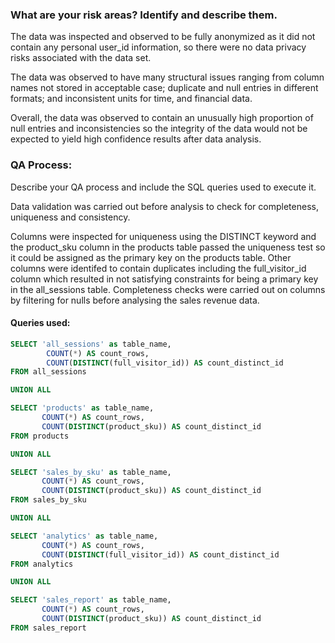 ### What are your risk areas? Identify and describe them.

The data was inspected and observed to be fully anonymized as it did not contain any personal user_id information, so there were no data privacy risks associated with the data set.

The data was observed to have many structural issues ranging from column names not stored in acceptable case; duplicate and null entries in different formats; and inconsistent units for time, and financial data.

Overall, the data was observed to contain an unusually high proportion of null entries and inconsistencies so the integrity of the data would not be expected to yield high confidence results after data analysis.

### QA Process:
Describe your QA process and include the SQL queries used to execute it.

Data validation was carried out before analysis to check for completeness, uniqueness and consistency.

Columns were inspected for uniqueness using the DISTINCT keyword and the product_sku column in the products table passed the uniqueness test so it could be assigned as the primary key on the products table.
Other columns were identifed to contain duplicates including the full_visitor_id column which resulted in not satisfying constraints for being a primary key in the all_sessions table.
Completeness checks were carried out on columns by filtering for nulls before analysing the sales revenue data.

#### Queries used:

```SQL
SELECT 'all_sessions' as table_name, 
        COUNT(*) AS count_rows, 
        COUNT(DISTINCT(full_visitor_id)) AS count_distinct_id 
FROM all_sessions

UNION ALL

SELECT 'products' as table_name, 
       COUNT(*) AS count_rows, 
       COUNT(DISTINCT(product_sku)) AS count_distinct_id
FROM products

UNION ALL

SELECT 'sales_by_sku' as table_name, 
       COUNT(*) AS count_rows, 
       COUNT(DISTINCT(product_sku)) AS count_distinct_id
FROM sales_by_sku

UNION ALL 

SELECT 'analytics' as table_name, 
       COUNT(*) AS count_rows, 
       COUNT(DISTINCT(full_visitor_id)) AS count_distinct_id
FROM analytics

UNION ALL 

SELECT 'sales_report' as table_name, 
       COUNT(*) AS count_rows, 
       COUNT(DISTINCT(product_sku)) AS count_distinct_id
FROM sales_report
```
